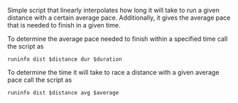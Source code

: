 Simple script that linearly interpolates how long it will take to run a given
distance with a certain average pace.
Additionally, it gives the average pace that is needed to finish in a given
time.

To determine the average pace needed to finish within a specified time call the
script as
```
runinfo dist $distance dur $duration
```

To determine the time it will take to race a distance with a given average pace
call the script as
```
runinfo dist $distance avg $average
```
